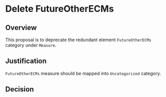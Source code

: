 # Delete FutureOtherECMs

## Overview

This proposal is to deprecate the redundant element `FutureOtherECMs` category under `Measure`.

## Justification

`FutureOtherECMs` measure should be mapped into `Uncategorized` category.

## Decision
